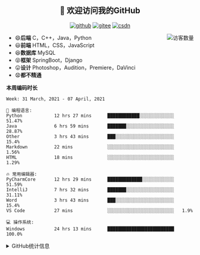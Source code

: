 <h2 align="center">👋 欢迎访问我的GitHub</h2>
<p align="center">
  <a href="https://github.com/eternidad33"><img src="https://img.shields.io/badge/GitHub-ff79c6" alt="github"></a>
  <a href="https://gitee.com/eternidad33"><img src="https://img.shields.io/badge/Gitee-fe7300" alt="gitee"></a>
  <a href="https://blog.csdn.net/qq_42907802"><img src="https://img.shields.io/badge/CSDN-cf000e" alt="csdn"></a>
</p>

<img align='right' src="https://profile-counter.glitch.me/eternidad33/count.svg" alt="访客数量"/>

- 😄**后端** C，C++，Java，Python
- 😃**前端** HTML，CSS，JavaScript
- 😆**数据库** MySQL
- 😝**框架** SpringBoot，Django
- 😛**设计** Photoshop，Audition，Premiere，DaVinci
- 😧**都不精通**

**本周编码时长**

<!--START_SECTION:waka-->
```text
Week: 31 March, 2021 - 07 April, 2021

💬 编程语言: 
Python            12 hrs 27 mins      ████████████░░░░░░░░░░░░░   51.47% 
Java              6 hrs 59 mins       ███████░░░░░░░░░░░░░░░░░░   28.87% 
Other             3 hrs 43 mins       ███░░░░░░░░░░░░░░░░░░░░░░   15.4% 
Markdown          22 mins             ░░░░░░░░░░░░░░░░░░░░░░░░░   1.56% 
HTML              18 mins             ░░░░░░░░░░░░░░░░░░░░░░░░░   1.29%

🔥 常用编辑器: 
PyCharmCore       12 hrs 29 mins      █████████████░░░░░░░░░░░░   51.59% 
IntelliJ          7 hrs 32 mins       ███████░░░░░░░░░░░░░░░░░░   31.11% 
Word              3 hrs 43 mins       ███░░░░░░░░░░░░░░░░░░░░░░   15.4% 
VS Code           27 mins             ░░░░░░░░░░░░░░░░░░░░░░░░░   1.9%

💻 操作系统: 
Windows           24 hrs 13 mins      █████████████████████████   100.0%

```


<!--END_SECTION:waka-->




<details>
<summary>GitHub统计信息</summary>

<br/>

> 动态太少，不好意思展示
> 
> 下面的GitHub统计信息是来自于[github-readme-stats](https://github.com/anuraghazra/github-readme-stats)项目，里边有[中文文档](https://github.com/anuraghazra/github-readme-stats/blob/master/readme_cn.md)

<a href="https://github.com/eternidad33/eternidad33">
  <img align="center" src="https://github-readme-stats.anuraghazra1.vercel.app/api?username=eternidad33&show_icons=true" />
</a>
<br/>

---

*近期更新的仓库*

<a href="https://github.com/eternidad33/eternidad33">
  <img align="center" src="https://github-readme-stats.anuraghazra1.vercel.app/api/pin/?username=eternidad33&repo=eternidad33" />
</a>    
<a href="https://gitee.com/eternidad33/leetcode">
  <img align="center" src="https://github-readme-stats.anuraghazra1.vercel.app/api/pin/?username=eternidad33&repo=leetcode" />
</a>

<br/>

<br/>

[![eternidad33's contribution graph as a Game of Life](https://github4life.herokuapp.com/eternidad33.gif)](https://github4life.herokuapp.com/eternidad33)

</details>


